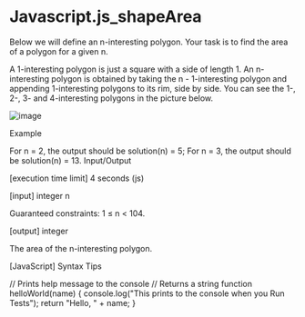 # Javascript.js_shapeArea
Below we will define an n-interesting polygon. Your task is to find the area of a polygon for a given n.

A 1-interesting polygon is just a square with a side of length 1. An n-interesting polygon is obtained by taking the n - 1-interesting polygon and appending 1-interesting polygons to its rim, side by side. You can see the 1-, 2-, 3- and 4-interesting polygons in the picture below.

![image](https://user-images.githubusercontent.com/26644888/172444910-24d95fee-b1dc-4094-a15e-c9ac10b0e105.png)


Example

For n = 2, the output should be
solution(n) = 5;
For n = 3, the output should be
solution(n) = 13.
Input/Output

[execution time limit] 4 seconds (js)

[input] integer n

Guaranteed constraints:
1 ≤ n < 104.

[output] integer

The area of the n-interesting polygon.

[JavaScript] Syntax Tips

// Prints help message to the console
// Returns a string
function helloWorld(name) {
    console.log("This prints to the console when you Run Tests");
    return "Hello, " + name;
}

